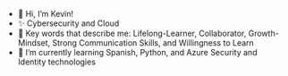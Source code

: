 - 👋 Hi, I’m Kevin!
- ✨ Cybersecurity and Cloud 
- 🌱 Key words that describe me: Lifelong-Learner, Collaborator, Growth-Mindset, Strong Communication Skills, and Willingness to Learn
- 👀 I’m currently learning Spanish, Python, and Azure Security and Identity technologies


<!---
earkevin11/earkevin11 is a ✨ special ✨ repository because its `README.md` (this file) appears on your GitHub profile.
You can click the Preview link to take a look at your changes.
--->
